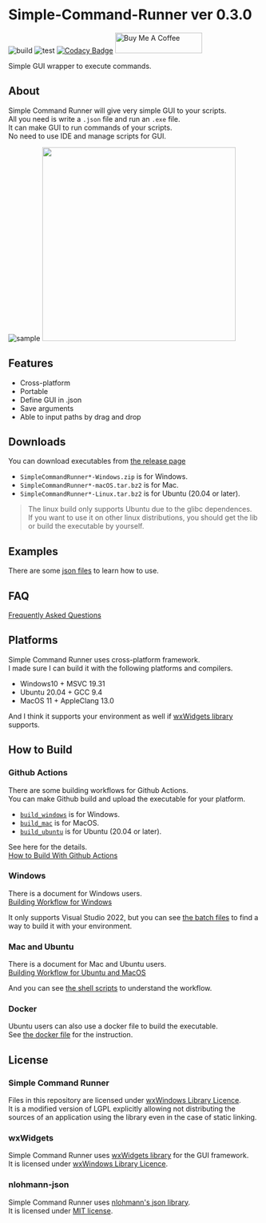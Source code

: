 # Simple-Command-Runner ver 0.3.0

![build](https://github.com/matyalatte/Simple-Command-Runner/actions/workflows/build_all.yml/badge.svg)
![test](https://github.com/matyalatte/Simple-Command-Runner/actions/workflows/test.yml/badge.svg)
[![Codacy Badge](https://app.codacy.com/project/badge/Grade/4aee3ee5172e4c38915d07f9c62725d3)](https://www.codacy.com/gh/matyalatte/Simple-Command-Runner/dashboard?utm_source=github.com&amp;utm_medium=referral&amp;utm_content=matyalatte/Simple-Command-Runner&amp;utm_campaign=Badge_Grade)
<a href="https://www.buymeacoffee.com/matyalatteQ" target="_blank"><img src="https://cdn.buymeacoffee.com/buttons/default-orange.png" alt="Buy Me A Coffee" height="41" width="174"></a>  

Simple GUI wrapper to execute commands.  

## About

Simple Command Runner will give very simple GUI to your scripts.  
All you need is write a `.json` file and run an `.exe` file.  
It can make GUI to run commands of your scripts.  
No need to use IDE and manage scripts for GUI.  

![sample](https://user-images.githubusercontent.com/69258547/192090786-11a3f5ef-988e-442f-8ba9-fd1636b9f350.png)
<img src=https://user-images.githubusercontent.com/69258547/192090797-f5e5b52d-59aa-4942-a361-2c8b5c7bd746.png width=387></img>  

## Features

-   Cross-platform
-   Portable
-   Define GUI in .json
-   Save arguments
-   Able to input paths by drag and drop

## Downloads

You can download executables from [the release page](https://github.com/matyalatte/Simple-Command-Runner/releases)

-   `SimpleCommandRunner*-Windows.zip` is for Windows.  
-   `SimpleCommandRunner*-macOS.tar.bz2` is for Mac.  
-   `SimpleCommandRunner*-Linux.tar.bz2` is for Ubuntu (20.04 or later).  

> The linux build only supports Ubuntu due to the glibc dependences.  
> If you want to use it on other linux distributions, you should get the lib or build the executable by yourself.  

## Examples

There are some [json files](../examples) to learn how to use.  

## FAQ

[Frequently Asked Questions](./FAQ.md)

## Platforms

Simple Command Runner uses cross-platform framework.  
I made sure I can build it with the following platforms and compilers.

-   Windows10 + MSVC 19.31
-   Ubuntu 20.04 + GCC 9.4
-   MacOS 11 + AppleClang 13.0

And I think it supports your environment as well if [wxWidgets library](https://github.com/wxWidgets/wxWidgets) supports.  

## How to Build

### Github Actions

There are some building workflows for Github Actions.  
You can make Github build and upload the executable for your platform.  

-   [`build_windows`](../.github/workflows/build_windows.yml) is for Windows.
-   [`build_mac`](../.github/workflows/build_mac.yml) is for MacOS.
-   [`build_ubuntu`](../.github/workflows/build_ubuntu.yml) is for Ubuntu (20.04 or later).

See here for the details.  
[How to Build With Github Actions](./Github-Actions.md)

### Windows

There is a document for Windows users.  
[Building Workflow for Windows](./Build-on-Windows.md)  

It only supports Visual Studio 2022, but you can see [the batch files](../batch_files/) to find a way to build it with your environment.  

### Mac and Ubuntu

There is a document for Mac and Ubuntu users.  
[Building Workflow for Ubuntu and MacOS](./Build-on-Unix.md)  

And you can see [the shell scripts](../shell_scripts/) to understand the workflow.  

### Docker

Ubuntu users can also use a docker file to build the executable.  
See [the docker file](../Dockerfile) for the instruction.  

## License

### Simple Command Runner

Files in this repository are licensed under [wxWindows Library Licence](../license.txt).  
It is a modified version of LGPL explicitly allowing not distributing
the sources of an application using the library even in the case of static linking.  

### wxWidgets

Simple Command Runner uses [wxWidgets library](https://github.com/wxWidgets/wxWidgets) for the GUI framework.  
It is licensed under [wxWindows Library Licence](https://github.com/wxWidgets/wxWidgets/blob/master/docs/licence.txt).  

### nlohmann-json

Simple Command Runner uses [nlohmann's json library](https://github.com/nlohmann/json).  
It is licensed under [MIT license](https://github.com/nlohmann/json/blob/develop/LICENSE.MIT).

